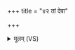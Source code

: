 +++
title = "४२ तां देवा"

+++
<details><summary>मूलम् (VS)</summary>

तां दे॒वा अ॑मीमांसन्त व॒शेया३मव॒शेति॑। ताम॑ब्रवीन्नार॒द ए॒षा व॒शानां॑ व॒शत॒मेति॑ ॥
</details>